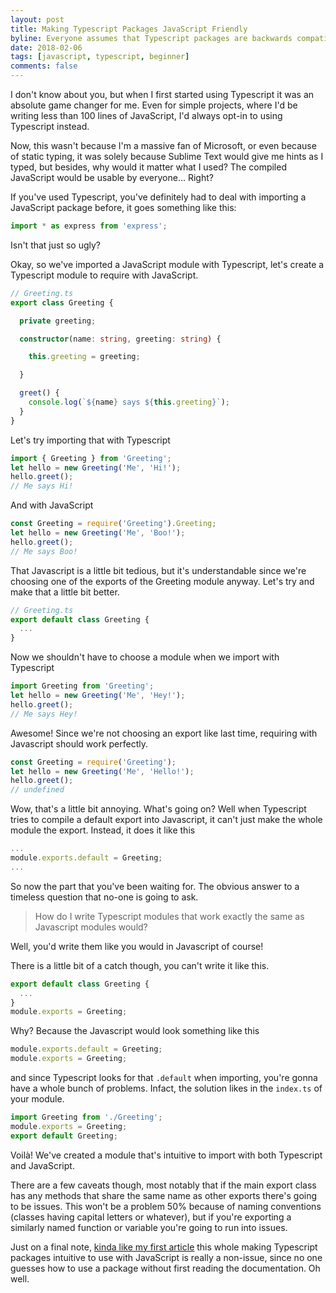 ```yaml
---
layout: post
title: Making Typescript Packages JavaScript Friendly
byline: Everyone assumes that Typescript packages are backwards compatible with JavaScript by default, but importing won't always work exactly how you think.
date: 2018-02-06 
tags: [javascript, typescript, beginner]
comments: false
---
```

I don't know about you, but when I first started using Typescript it was an absolute game changer for me. Even for simple projects, where I'd be writing less than 100 lines of JavaScript, I'd always opt-in to using Typescript instead. 

Now, this wasn't because I'm a massive fan of Microsoft, or even because of static typing, it was solely because Sublime Text would give me hints as I typed, but besides, why would it matter what I used? The compiled JavaScript would be usable by everyone... Right?

If you've used Typescript, you've definitely had to deal with importing a JavaScript package before, it goes something like this: 

```typescript
import * as express from 'express';
```

Isn't that just so ugly? 

Okay, so we've imported a JavaScript module with Typescript, let's create a Typescript module to require with JavaScript.

```typescript
// Greeting.ts
export class Greeting {

  private greeting;

  constructor(name: string, greeting: string) {

    this.greeting = greeting;

  }

  greet() {
    console.log(`${name} says ${this.greeting}`);
  }
}
```

Let's try importing that with Typescript

```typescript
import { Greeting } from 'Greeting';
let hello = new Greeting('Me', 'Hi!');
hello.greet();
// Me says Hi!
```
And with JavaScript
```javascript
const Greeting = require('Greeting').Greeting;
let hello = new Greeting('Me', 'Boo!');
hello.greet();
// Me says Boo!
```
That Javascript is a little bit tedious, but it's understandable since we're choosing one of the exports of the Greeting module anyway. Let's try and make that a little bit better.
```typescript
// Greeting.ts
export default class Greeting {
  ...
}
```
Now we shouldn't have to choose a module when we import with Typescript
```typescript
import Greeting from 'Greeting';
let hello = new Greeting('Me', 'Hey!');
hello.greet();
// Me says Hey!
```
Awesome! Since we're not choosing an export like last time, requiring with Javascript should work perfectly.
```javascript
const Greeting = require('Greeting');
let hello = new Greeting('Me', 'Hello!');
hello.greet();
// undefined
```
Wow, that's a little bit annoying. What's going on? Well when Typescript tries to compile a default export into Javascript, it can't just make the whole module the export. Instead, it does it like this
```javascript
...
module.exports.default = Greeting;
...
```
So now the part that you've been waiting for. The obvious answer to a timeless question that no-one is going to ask. 

>How do I write Typescript modules that work exactly the same as Javascript modules would?

Well, you'd write them like you would in Javascript of course!  

There is a little bit of a catch though, you can't write it like this.
```typescript
export default class Greeting {
  ...
}
module.exports = Greeting;
```
Why? Because the Javascript would look something like this
```javascript
module.exports.default = Greeting;
module.exports = Greeting;
```
and since Typescript looks for that `.default` when importing, you're gonna have a whole bunch of problems. Infact, the solution likes in the `index.ts` of your module.
```typescript
import Greeting from './Greeting';
module.exports = Greeting;
export default Greeting;
```
Voilà! We've created a module that's intuitive to import with both Typescript and JavaScript. 

There are a few caveats though, most notably that if the main export class has any methods that share the same name as other exports there's going to be issues. This won't be a problem 50% because of naming conventions (classes having capital letters or whatever), but if you're exporting a similarly named function or variable you're going to run into issues. 

Just on a final note, [kinda like my first article](https://bennetthardwick.com/2017/10/31/params-in-c-go-backwards.html) this whole making Typescript packages intuitive to use with JavaScript is really a non-issue, since no one guesses how to use a package without first reading the documentation. Oh well.  